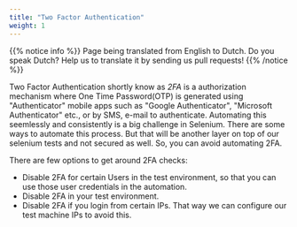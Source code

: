 ```yaml
---
title: "Two Factor Authentication"
weight: 1
---
```


{{% notice info %}}
<i class="fas fa-language"></i> Page being translated from 
English to Dutch. Do you speak Dutch? Help us to translate
it by sending us pull requests!
{{% /notice %}}

Two Factor Authentication shortly know as _2FA_ is a authorization mechanism where One Time Password(OTP) is generated using "Authenticator" mobile apps such as "Google Authenticator", "Microsoft Authenticator" etc., or by SMS, e-mail to authenticate. Automating this seemlessly and consistently is a big challenge in Selenium. There are some ways to automate this process. But that will be another layer on top of our selenium tests and not secured as well.  So, you can avoid automating 2FA.

There are few options to get around 2FA checks:

* Disable 2FA for certain Users in the test environment, so that you can use those user credentials in the automation.
* Disable 2FA in your test environment.
* Disable 2FA if you login from certain IPs. That way we can configure our test machine IPs to avoid this.
